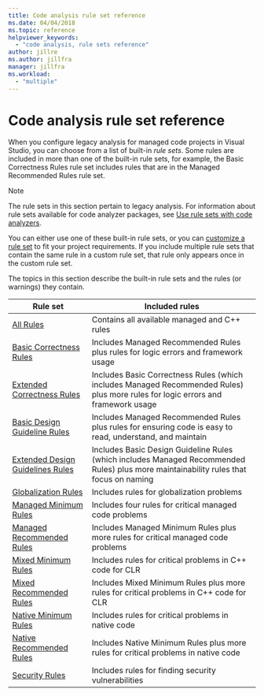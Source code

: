 ```yaml
---
title: Code analysis rule set reference
ms.date: 04/04/2018
ms.topic: reference
helpviewer_keywords:
  - "code analysis, rule sets reference"
author: jillre
ms.author: jillfra
manager: jillfra
ms.workload:
  - "multiple"
---
```

# Code analysis rule set reference

When you configure legacy analysis for managed code projects in Visual Studio, you can choose from a list of built-in *rule sets*. Some rules are included in more than one of the built-in rule sets, for example, the Basic Correctness Rules rule set includes rules that are in the Managed Recommended Rules rule set.

> [!NOTE]
> The rule sets in this section pertain to legacy analysis. For information about rule sets available for code analyzer packages, see [Use rule sets with code analyzers](analyzer-rule-sets.md).

You can either use one of these built-in rule sets, or you can [customize a rule set](../code-quality/how-to-create-a-custom-rule-set.md) to fit your project requirements. If you include multiple rule sets that contain the same rule in a custom rule set, that rule only appears once in the custom rule set.

The topics in this section describe the built-in rule sets and the rules (or warnings) they contain.

| Rule set | Included rules |
| - | - |
| [All Rules](all-rules-rule-set.md) | Contains all available managed and C++ rules |
| [Basic Correctness Rules](basic-correctness-rules-rule-set-for-managed-code.md) | Includes Managed Recommended Rules plus rules for logic errors and framework usage |
| [Extended Correctness Rules](extended-correctness-rules-rule-set-for-managed-code.md) | Includes Basic Correctness Rules (which includes Managed Recommended Rules) plus more rules for logic errors and framework usage |
| [Basic Design Guideline Rules](basic-design-guideline-rules-rule-set-for-managed-code.md) | Includes Managed Recommended Rules plus rules for ensuring code is easy to read, understand, and maintain |
| [Extended Design Guidelines Rules](extended-design-guidelines-rules-rule-set-for-managed-code.md) | Includes Basic Design Guideline Rules (which includes Managed Recommended Rules) plus more maintainability rules that focus on naming |
| [Globalization Rules](globalization-rules-rule-set-for-managed-code.md) | Includes rules for globalization problems |
| [Managed Minimum Rules](managed-minimum-rules-rule-set-for-managed-code.md) | Includes four rules for critical managed code problems |
| [Managed Recommended Rules](managed-recommended-rules-rule-set-for-managed-code.md) | Includes Managed Minimum Rules plus more rules for critical managed code problems |
| [Mixed Minimum Rules](mixed-minimum-rules-rule-set.md) | Includes rules for critical problems in C++ code for CLR |
| [Mixed Recommended Rules](mixed-recommended-rules-rule-set.md) | Includes Mixed Minimum Rules plus more rules for critical problems in C++ code for CLR |
| [Native Minimum Rules](native-minimum-rules-rule-set.md) | Includes rules for critical problems in native code |
| [Native Recommended Rules](native-recommended-rules-rule-set.md) | Includes Native Minimum Rules plus more rules for critical problems in native code |
| [Security Rules](security-rules-rule-set-for-managed-code.md) | Includes rules for finding security vulnerabilities |
